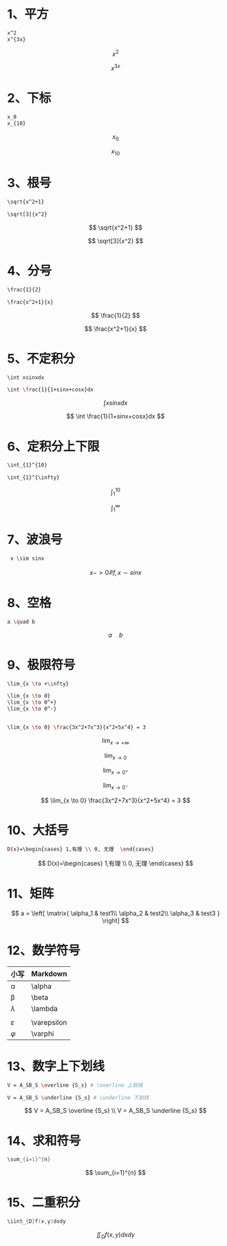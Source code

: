 # 1、平方

```bash
x^2
x^{3x}
```


$$
x^2
$$

$$
x^{3x}
$$






# 2、下标

```bash
x_0
x_{10}
```


$$
x_0
$$

$$
x_{10}
$$




# 3、根号

```bash
\sqrt{x^2+1}

\sqrt[3]{x^2}
```


$$
\sqrt{x^2+1}
$$

$$
\sqrt[3]{x^2}
$$







# 4、分号

```bash
\frac{1}{2}

\frac{x^2+1}{x}
```




$$
\frac{1}{2}
$$

$$
\frac{x^2+1}{x}
$$








# 5、不定积分

```bash
\int xsinxdx

\int \frac{1}{1+sinx+cosx}dx
```






$$
\int xsinxdx
$$

$$
\int \frac{1}{1+sinx+cosx}dx
$$






# 6、定积分上下限

```bash
\int_{1}^{10}

\int_{1}^{\infty}
```


$$
\int_{1}^{10}
$$

$$
\int_{1}^{\infty}
$$








# 7、波浪号

```bash
 x \sim sinx
```


$$
x->0时, x \sim sinx
$$

# 8、空格

```bash
a \quad b
```

$$
a \quad b
$$





# 9、极限符号

```bash
\lim_{x \to +\infty}

\lim_{x \to 0}
\lim_{x \to 0^+}
\lim_{x \to 0^-}


\lim_{x \to 0} \frac{3x^2+7x^3}{x^2+5x^4} = 3
```


$$
\lim_{x \to +\infty}
$$

$$
\lim_{x \to 0}
$$

$$
\lim_{x \to 0^+}
$$


$$
\lim_{x \to 0^-}
$$

$$
\lim_{x \to 0} \frac{3x^2+7x^3}{x^2+5x^4} = 3
$$










# 10、大括号

```bash
D(x)=\begin{cases} 1,有理 \\ 0, 无理  \end{cases} 
```


$$
D(x)=\begin{cases} 1,有理 \\ 0, 无理  \end{cases}
$$






# 11、矩阵

$$
a = \left[
\matrix{
  \alpha_1 & test1\\
  \alpha_2 & test2\\
  \alpha_3 & test3 
}
\right]
$$







# 12、数学符号



| 小写 | Markdown    |
| ---- | ----------- |
| α    | \alpha      |
| β    | \beta       |
| *λ*  | \lambda     |
|      |             |
| *ε*  | \varepsilon |
| *φ*  | \varphi     |





# 13、数字上下划线

```bash
V = A_SB_S \overline {S_s} # \overline 上划线

V = A_SB_S \underline {S_s} # \underline 下划线
```


$$
V = A_SB_S \overline {S_s} \\
V = A_SB_S \underline {S_s}
$$





# 14、求和符号

```c
\sum_{i=1}^{n}
```


$$
\sum_{i=1}^{n}
$$






# 15、二重积分

```c
\iint_{D}f(x,y)dxdy
```


$$
\iint_{D}f(x,y)dxdy
$$







































































